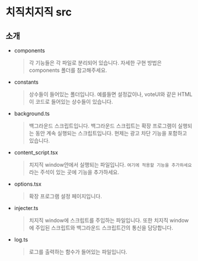 # 치직치지직 src

## 소개

- components

  > 각 기능들은 각 파일로 분리되어 있습니다. 자세한 구현 방법은 components 폴더를 참고해주세요.

- constants

  > 상수들이 들어있는 폴더입니다.
  > 예를들면 설정값이나, voteUI와 같은 HTML이 코드로 들어있는 상수들이 있습니다.

- background.ts

  > 백그라운드 스크립트입니다. 백그라운드 스크립트는 확장 프로그램이 실행되는 동안 계속 실행되는 스크립트입니다.
  > 현제는 광고 차단 기능을 포함하고 있습니다.

- content_script.tsx

  > 치지직 window안에서 실행되는 파일입니다. `여기에 적용할 기능을 추가하세요` 라는 주석이 있는 곳에 기능을 추가하세요.

- options.tsx

  > 확장 프로그램 설정 페이지입니다.

- injecter.ts

  > 치지직 window에 스크립트를 주입하는 파일입니다.
  > 또한 치지직 window에 주입된 스크립트와 백그라운드 스크립트간의 통신을 담당합니다.

- log.ts
  > 로그를 출력하는 함수가 들어있는 파일입니다.
